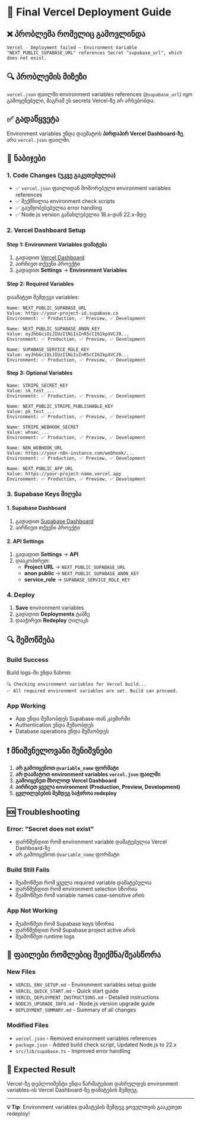 # 🚀 Final Vercel Deployment Guide

## ❌ პრობლემა რომელიც გამოვლინდა
```
Vercel - Deployment failed — Environment Variable "NEXT_PUBLIC_SUPABASE_URL" references Secret "supabase_url", which does not exist.
```

## 🔍 პრობლემის მიზეზი
`vercel.json` ფაილში environment variables references (`@supabase_url`) იყო გამოყენებული, მაგრამ ეს secrets Vercel-ზე არ არსებობდა.

## ✅ გადაწყვეტა
Environment variables უნდა დაემატოს **პირდაპირ Vercel Dashboard-ზე**, არა `vercel.json` ფაილში.

## 🚀 ნაბიჯები

### 1. Code Changes (უკვე გაკეთებულია)
- ✅ `vercel.json` ფაილიდან მოშორებული environment variables references
- ✅ შექმნილია environment check scripts
- ✅ გაუმჯობესებულია error handling
- ✅ Node.js version განახლებულია 18.x-დან 22.x-მდე

### 2. Vercel Dashboard Setup

#### Step 1: Environment Variables დამატება
1. გადადით [Vercel Dashboard](https://vercel.com/dashboard)
2. აირჩიეთ თქვენი პროექტი
3. გადადით **Settings** → **Environment Variables**

#### Step 2: Required Variables
დაამატეთ შემდეგი variables:

```
Name: NEXT_PUBLIC_SUPABASE_URL
Value: https://your-project-id.supabase.co
Environment: ✅ Production, ✅ Preview, ✅ Development

Name: NEXT_PUBLIC_SUPABASE_ANON_KEY
Value: eyJhbGciOiJIUzI1NiIsInR5cCI6IkpXVCJ9...
Environment: ✅ Production, ✅ Preview, ✅ Development

Name: SUPABASE_SERVICE_ROLE_KEY
Value: eyJhbGciOiJIUzI1NiIsInR5cCI6IkpXVCJ9...
Environment: ✅ Production, ✅ Preview, ✅ Development
```

#### Step 3: Optional Variables
```
Name: STRIPE_SECRET_KEY
Value: sk_test_...
Environment: ✅ Production, ✅ Preview, ✅ Development

Name: NEXT_PUBLIC_STRIPE_PUBLISHABLE_KEY
Value: pk_test_...
Environment: ✅ Production, ✅ Preview, ✅ Development

Name: STRIPE_WEBHOOK_SECRET
Value: whsec_...
Environment: ✅ Production, ✅ Preview, ✅ Development

Name: N8N_WEBHOOK_URL
Value: https://your-n8n-instance.com/webhook/...
Environment: ✅ Production, ✅ Preview, ✅ Development

Name: NEXT_PUBLIC_APP_URL
Value: https://your-project-name.vercel.app
Environment: ✅ Production, ✅ Preview, ✅ Development
```

### 3. Supabase Keys მიღება

#### 1. Supabase Dashboard
1. გადადით [Supabase Dashboard](https://supabase.com/dashboard)
2. აირჩიეთ თქვენი პროექტი

#### 2. API Settings
1. გადადით **Settings** → **API**
2. დააკოპირეთ:
   - **Project URL** → `NEXT_PUBLIC_SUPABASE_URL`
   - **anon public** → `NEXT_PUBLIC_SUPABASE_ANON_KEY`
   - **service_role** → `SUPABASE_SERVICE_ROLE_KEY`

### 4. Deploy
1. **Save** environment variables
2. გადადით **Deployments** ტაბზე
3. დააჭირეთ **Redeploy** ღილაკს

## 🔍 შემოწმება

### Build Success
Build logs-ში უნდა ნახოთ:
```
🔍 Checking environment variables for Vercel build...
✅ All required environment variables are set. Build can proceed.
```

### App Working
- App უნდა მუშაობდეს Supabase-თან კავშირში
- Authentication უნდა მუშაობდეს
- Database operations უნდა მუშაობდეს

## ❗ მნიშვნელოვანი შენიშვნები

1. **არ გამოიყენოთ `@variable_name` ფორმატი**
2. **არ დაამატოთ environment variables `vercel.json` ფაილში**
3. **გამოიყენეთ მხოლოდ Vercel Dashboard**
4. **აირჩიეთ ყველა environment (Production, Preview, Development)**
5. **ცვლილებების შემდეგ საჭიროა redeploy**

## 🆘 Troubleshooting

### Error: "Secret does not exist"
- დარწმუნდით რომ environment variable დამატებულია Vercel Dashboard-ზე
- არ გამოიყენოთ `@variable_name` ფორმატი

### Build Still Fails
- შეამოწმეთ რომ ყველა required variable დამატებულია
- დარწმუნდით რომ environment selection სწორია
- შეამოწმეთ რომ variable names case-sensitive არის

### App Not Working
- შეამოწმეთ რომ Supabase keys სწორია
- დარწმუნდით რომ Supabase project active არის
- შეამოწმეთ runtime logs

## 📁 ფაილები რომლებიც შეიქმნა/შეასწორა

### New Files
- `VERCEL_ENV_SETUP.md` - Environment variables setup guide
- `VERCEL_QUICK_START.md` - Quick start guide
- `VERCEL_DEPLOYMENT_INSTRUCTIONS.md` - Detailed instructions
- `NODEJS_UPGRADE_INFO.md` - Node.js version upgrade guide
- `DEPLOYMENT_SUMMARY.md` - Summary of all changes

### Modified Files
- `vercel.json` - Removed environment variables references
- `package.json` - Added build check script, Updated Node.js to 22.x
- `src/lib/supabase.ts` - Improved error handling

## 🎯 Expected Result
Vercel-ზე დეპლოიმენტი უნდა წარმატებით დასრულდეს environment variables-ის Vercel Dashboard-ზე დამატების შემდეგ.

---
**💡 Tip**: Environment variables დამატების შემდეგ ყოველთვის გააკეთეთ redeploy!
